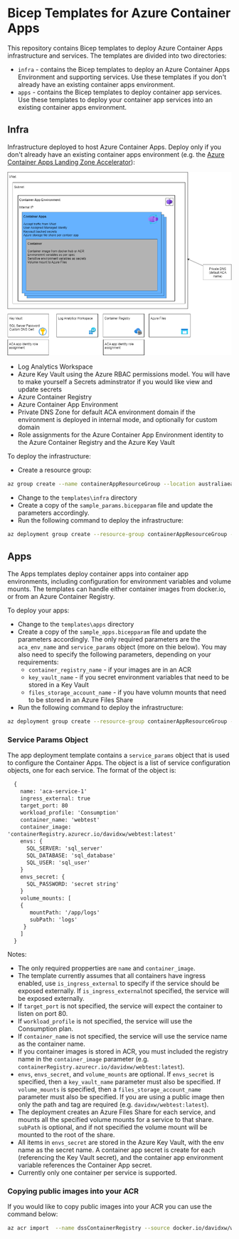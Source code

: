 # Bicep Templates for Azure Container Apps

This repository contains Bicep templates to deploy Azure Container Apps infrastructure and services. The templates are divided into two directories:

* `infra` - contains the Bicep templates to deploy an Azure Container Apps Environment and supporting services. Use these templates if you don't already have an existing container apps environment.
* `apps` - contains the Bicep templates to deploy container app services. Use these templates to deploy your container app services into an existing container apps environment.

## Infra

Infrastructure deployed to host Azure Container Apps. Deploy only if you don't already have an existing container apps environment (e.g. the [Azure Container Apps Landing Zone Accelerator](https://github.com/Azure/aca-landing-zone-accelerator)):

![Overview diagram](./docs/overview.png)

* Log Analytics Workspace
* Azure Key Vault using the Azure RBAC permissions model. You will have to make yourself a Secrets adminstrator if you would like view and update secrets 
* Azure Container Registry
* Azure Container App Environment
* Private DNS Zone for default ACA environment domain if the environment is deployed in internal mode, and optionally for custom domain
* Role assignments for the Azure Container App Environment identity to the Azure Container Registry and the Azure Key Vault

To deploy the infrastructure:

* Create a resource group:

```bash
az group create --name containerAppResourceGroup --location australiaeast
```
* Change to the `templates\infra`  directory 
* Create a copy of the `sample_params.bicepparam` file and update the parameters accordingly.
* Run the following command to deploy the infrastructure:

```bash
az deployment group create --resource-group containerAppResourceGroup --parameters ./your_params.bicepparam
```

## Apps

The Apps templates deploy container apps into container app environments, including configuration for environment variables and volume mounts. The templates can handle either container images from docker.io, or from an Azure Container Registry.  

To deploy your apps:

* Change to the `templates\apps`  directory 
* Create a copy of the `sample_apps.bicepparam` file and update the parameters accordingly. The only required parameters are the `aca_env_name` and `service_params` object (more on thie below). You may also need to specify the following parameters, depending on your requirements:
  * `container_registry_name` - if your images are in an ACR
  * `key_vault_name` - if you secret environment variables that need to be stored in a Key Vault
  * `files_storage_account_name` - if you have volumn mounts that need to be stored in an Azure Files Share
* Run the following command to deploy the infrastructure:

```bash
az deployment group create --resource-group containerAppResourceGroup --parameters ./your_apps.bicepparam
```

### Service Params Object

The app deployment template contains a `service_params` object that is used to configure the Container Apps. The object is a list of service configuration objects, one for each service. The format of the object is:

```bicep
  {
    name: 'aca-service-1'
    ingress_external: true
    target_port: 80
    workload_profile: 'Consumption'
    container_name: 'webtest'
    container_image: 'containerRegistry.azurecr.io/davidxw/webtest:latest'
    envs: {
      SQL_SERVER: 'sql_server'
      SQL_DATABASE: 'sql_database'
      SQL_USER: 'sql_user'
    }
    envs_secret: {
      SQL_PASSWORD: 'secret string'
    }
    volume_mounts: [
    {
       mountPath: '/app/logs'
       subPath: 'logs'
     }
    ]
  }
```

Notes:

* The only required propperties are `name` and `container_image`.
* The template currently assumes that all containers have ingress enabled, use `is_ingress_external` to specify if the service should be exposed externally. If `is_ingress_external`not specified, the service will be exposed externally.
* If `target_port` is not specified, the service will expect the container to listen on port 80.
* If `workload_profile` is not specified, the service will use the Consumption plan.
* If `container_name` is not specified, the service will use the service name as the container name.
* If you container images is stored in ACR, you must included the registry name in the `container_image` parameter (e.g. `containerRegistry.azurecr.io/davidxw/webtest:latest`).
* `envs`, `envs_secret`, and `volume_mounts` are optional. If `envs_secret` is specified, then a `key_vault_name` parameter must also be specified. If `volume_mounts` is specified, then a `files_storage_account_name` parameter must also be specified. If you are using a public image then only the path and tag are required (e.g. `davidxw/webtest:latest`).
* The deployment creates an Azure Files Share for each service, and mounts all the specified volume mounts for a service to that share. `subPath` is optional, and if not specified the volume mount will be mounted to the root of the share.
* All items in `envs_secret` are stored in the Azure Key Vault, with the env name as the secret name. A container app secret is create for each (referencing the Key Vault secret), and the container app environment variable references the Container App secret.
* Currently only one container per service is supported.

### Copying public images into your ACR

If you would like to copy public images into your ACR you can use the command below:

```bash
az acr import  --name dssContainerRegistry --source docker.io/davidxw/webtest:latest  --image davidxw/webtest:latest
```